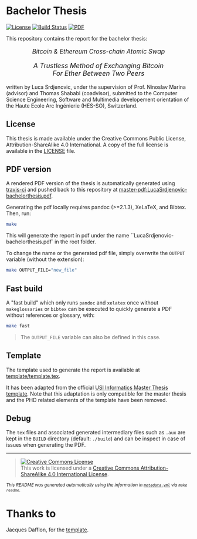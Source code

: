 # Bachelor Thesis
[![License](https://img.shields.io/github/license/Skogarmadr/bachelor-thesis.svg)](https://github.com/Skogarmadr/bachelor-thesis/blob/master/LICENSE)
[![Build Status](https://travis-ci.org/Skogarmadr/bachelor-thesis.svg?branch=master)](https://travis-ci.org/Skogarmadr/bachelor-thesis)
[![PDF](https://img.shields.io/badge/PDF-latest-blue.svg?style=flat)](https://github.com/Skogarmadr/bachelor-thesis/blob/master-pdf/LucaSrdjenovic-bachelorthesis.pdf)

This repository contains the report for the bachelor thesis:



<p align="center" style="font-size:larger;">
<i>Bitcoin & Ethereum Cross-chain Atomic Swap</i>
</p>
<p align="center" style="font-size:large;">
<i>A Trustless Method of Exchanging Bitcoin<br />
For Ether Between Two Peers</i>
</p>

written by Luca Srdjenovic, under the supervision of Prof. Ninoslav Marina (advisor)  and   Thomas Shababi (coadvisor), submitted to the Computer Science Engineering, Software and Multimedia developement
orientation of the Haute Ecole Arc Ingénierie (HES-SO), Switzerland.


## License
This thesis is made available under the Creative Commons Public License, Attribution-ShareAlike 4.0
International. A copy of the full license is available in the [LICENSE](/LICENSE) file.

## PDF version
A rendered PDF version of the thesis is automatically generated using [travis-ci](https://travis-ci.org/Skogarmadr/bachelor-thesis) and pushed back to this repository at [master-pdf:LucaSrdjenovic-bachelorthesis.pdf](https://github.com/Skogarmadr/bachelor-thesis/blob/master-pdf/LucaSrdjenovic-bachelorthesis.pdf).

Generating the pdf locally requires pandoc (>=2.1.3), XeLaTeX, and Bibtex. Then, run:

``` bash
make
```

This will generate the report in pdf under the name ``LucaSrdjenovic-bachelorthesis.pdf` in the root folder.

To change the name or the generated pdf file, simply overwrite the `OUTPUT` variable (without the extension):

``` bash
make OUTPUT_FILE="new_file"
```

## Fast build
A "fast build" which only runs `pandoc` and `xelatex` once without `makeglossaries` or `bibtex` can be executed to quickly generate a PDF without references or glossary, with:

``` bash
make fast
```

> The `OUTPUT_FILE` variable can also be defined in this case.

## Template
The template used to generate the report is available at [template/template.tex](template/template.tex).

It has been adapted from the official [USI Informatics Master Thesis template](http://www.inf.usi.ch/msc-thesis-stylesheet-159301.zip). Note that this adaptation is only compatible for the master thesis and the PHD related elements of the template have been removed.

## Debug
The `tex` files and associated generated intermediary  files such as `.aux` are kept in the `BUILD` directory (default: `./build`) and can be inspect in case of issues when generating the PDF.

---
><a rel="license" href="http://creativecommons.org/licenses/by-sa/4.0/"><img alt="Creative Commons License" style="border-width:0" src="https://i.creativecommons.org/l/by-sa/4.0/88x31.png" /></a><br />This
work is licensed under a
<a rel="license" href="http://creativecommons.org/licenses/by-sa/4.0/">Creative
Commons Attribution-ShareAlike 4.0 International License</a>.

<small><i>This README was generated automatically using the information in [`metadata.yml`](metadata.yml) via `make readme`.</i></small>

# Thanks to
Jacques Dafflon, for the [template](https://github.com/0xjac/master-thesis).